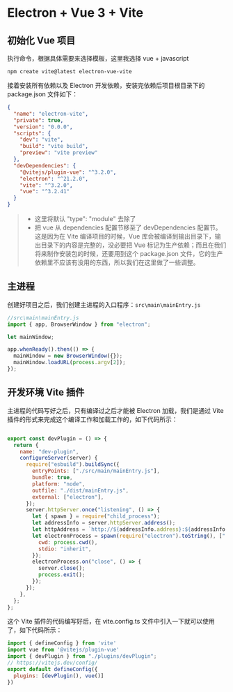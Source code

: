 # Electron + Vue 3 + Vite
## 初始化 Vue 项目
执行命令，根据具体需要来选择模板，这里我选择 vue + javascript
```shell
npm create vite@latest electron-vue-vite
```
接着安装所有依赖以及 Electron 开发依赖，安装完依赖后项目根目录下的 package.json 文件如下：
```json
{
  "name": "electron-vite",
  "private": true,
  "version": "0.0.0",
  "scripts": {
    "dev": "vite",
    "build": "vite build",
    "preview": "vite preview"
  },
  "devDependencies": {
    "@vitejs/plugin-vue": "^3.2.0",
    "electron": "^21.2.0",
    "vite": "^3.2.0",
    "vue": "^3.2.41"
  }
}
```
> * 这里将默认 "type": "module" 去除了
> * 把 vue 从 dependencies 配置节移至了 devDependencies 配置节。这是因为在 Vite 编译项目的时候，Vue 库会被编译到输出目录下，输出目录下的内容是完整的，没必要把 Vue 标记为生产依赖；而且在我们将来制作安装包的时候，还要用到这个 package.json 文件，它的生产依赖里不应该有没用的东西，所以我们在这里做了一些调整。

## 主进程
创建好项目之后，我们创建主进程的入口程序：`src\main\mainEntry.js`
```js
//src\main\mainEntry.js
import { app, BrowserWindow } from "electron";

let mainWindow;

app.whenReady().then(() => {
  mainWindow = new BrowserWindow({});
  mainWindow.loadURL(process.argv[2]);
});
```

## 开发环境 Vite 插件
主进程的代码写好之后，只有编译过之后才能被 Electron 加载，我们是通过 Vite 插件的形式来完成这个编译工作和加载工作的，如下代码所示：
```js

export const devPlugin = () => {
  return {
    name: "dev-plugin",
    configureServer(server) {
      require("esbuild").buildSync({
        entryPoints: ["./src/main/mainEntry.js"],
        bundle: true,
        platform: "node",
        outfile: "./dist/mainEntry.js",
        external: ["electron"],
      });
      server.httpServer.once("listening", () => {
        let { spawn } = require("child_process");
        let addressInfo = server.httpServer.address();
        let httpAddress = `http://${addressInfo.address}:${addressInfo.port}`;
        let electronProcess = spawn(require("electron").toString(), ["./dist/mainEntry.js", httpAddress], {
          cwd: process.cwd(),
          stdio: "inherit",
        });
        electronProcess.on("close", () => {
          server.close();
          process.exit();
        });
      });
    },
  };
};
```
这个 Vite 插件的代码编写好后，在 vite.config.ts 文件中引入一下就可以使用了，如下代码所示：
```js
import { defineConfig } from 'vite'
import vue from '@vitejs/plugin-vue'
import { devPlugin } from "./plugins/devPlugin";
// https://vitejs.dev/config/
export default defineConfig({
  plugins: [devPlugin(), vue()]
})

```
